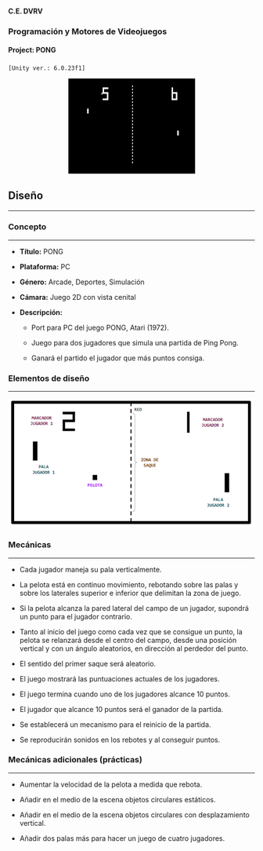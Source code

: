 #### C.E. DVRV

### Programación y Motores de Videojuegos

#### Project: PONG

`[Unity ver.: 6.0.23f1]`

<center>

![Elementos de diseño](Docs/gameplay.png)

</center>

## Diseño
---

### Concepto
---

- **Título:** PONG

- **Plataforma:** PC

- **Género:** Arcade, Deportes, Simulación

- **Cámara:** Juego 2D con vista cenital

- **Descripción:**

  - Port para PC del juego PONG, Atari (1972).

  - Juego para dos jugadores que simula una partida de Ping Pong.

  - Ganará el partido el jugador que más puntos consiga.

### Elementos de diseño
---

<center>

![Elementos de diseño](Docs/design.png)

</center>

### Mecánicas
---

- Cada jugador maneja su pala verticalmente.

- La pelota está en continuo movimiento, rebotando sobre las palas y sobre los laterales superior e inferior que delimitan la zona de juego.

- Si la pelota alcanza la pared lateral del campo de un jugador, supondrá un punto para el jugador contrario.

- Tanto al inicio del juego como cada vez que se consigue un punto, la pelota se relanzará desde el centro del campo, desde una posición vertical y con un ángulo aleatorios, en dirección al perdedor del punto.

- El sentido del primer saque será aleatorio.

- El juego mostrará las puntuaciones actuales de los jugadores.

- El juego termina cuando uno de los jugadores alcance 10 puntos.

- El jugador que alcance 10 puntos será el ganador de la partida.

- Se establecerá un mecanismo para el reinicio de la partida.

- Se reproducirán sonidos en los rebotes y al conseguir puntos.

### Mecánicas adicionales (prácticas)
---

- Aumentar la velocidad de la pelota a medida que rebota.

- Añadir en el medio de la escena objetos circulares estáticos.

- Añadir en el medio de la escena objetos circulares con desplazamiento vertical.

- Añadir dos palas más para hacer un juego de cuatro jugadores.
